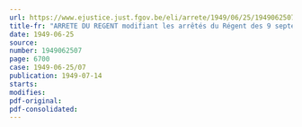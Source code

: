 ```yaml
---
url: https://www.ejustice.just.fgov.be/eli/arrete/1949/06/25/1949062507/justel
title-fr: "ARRETE DU REGENT modifiant les arrêtés du Régent des 9 septembre 1947 et 5 mars 1948 concernant la Sécurité d'existence des travailleurs du commerce de charbon d'Anvers et environs"
date: 1949-06-25
source:
number: 1949062507
page: 6700
case: 1949-06-25/07
publication: 1949-07-14
starts:
modifies:
pdf-original:
pdf-consolidated:
---
```



